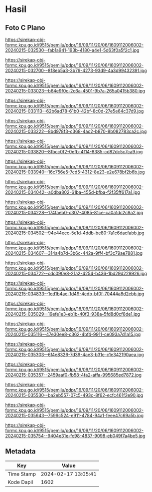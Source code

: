 # Hasil

## Foto C Plano

https://sirekap-obj-formc.kpu.go.id/9515/pemilu/pdpr/16/09/11/20/06/1609112006002-20240215-032530--fab1a941-193b-4180-a4e1-5d63f0a5f2c1.jpg

https://sirekap-obj-formc.kpu.go.id/9515/pemilu/pdpr/16/09/11/20/06/1609112006002-20240215-032700--818eb5a3-3b79-4273-93d9-4a3d99432391.jpg

https://sirekap-obj-formc.kpu.go.id/9515/pemilu/pdpr/16/09/11/20/06/1609112006002-20240215-033023--b64e9f0c-2c6a-4501-9b7a-265a0415b380.jpg

https://sirekap-obj-formc.kpu.go.id/9515/pemilu/pdpr/16/09/11/20/06/1609112006002-20240215-033113--62b6ad78-61b0-42bf-8c0d-27e5e64c37d9.jpg

https://sirekap-obj-formc.kpu.go.id/9515/pemilu/pdpr/16/09/11/20/06/1609112006002-20240215-033222--8bd978f3-c368-4ac2-b870-8b082783ca2c.jpg

https://sirekap-obj-formc.kpu.go.id/9515/pemilu/pdpr/16/09/11/20/06/1609112006002-20240215-033820--8fbcc0f2-0efb-4f14-8385-cd82dc5c7ca9.jpg

https://sirekap-obj-formc.kpu.go.id/9515/pemilu/pdpr/16/09/11/20/06/1609112006002-20240215-033940--16c756e5-7cd5-4312-8e23-e2e678bf2b6b.jpg

https://sirekap-obj-formc.kpu.go.id/9515/pemilu/pdpr/16/09/11/20/06/1609112006002-20240215-034042--a0dba802-61ba-455d-bfba-f2f35ff617a1.jpg

https://sirekap-obj-formc.kpu.go.id/9515/pemilu/pdpr/16/09/11/20/06/1609112006002-20240215-034228--174faeb0-c307-4085-81ce-ca0a1dc2c9a2.jpg

https://sirekap-obj-formc.kpu.go.id/9515/pemilu/pdpr/16/09/11/20/06/1609112006002-20240215-034502--94e44ecc-5e1d-4ddb-be80-7a1c6dacfabb.jpg

https://sirekap-obj-formc.kpu.go.id/9515/pemilu/pdpr/16/09/11/20/06/1609112006002-20240215-034607--314a4b7d-3b6c-442a-9ff4-bf3c79ae7881.jpg

https://sirekap-obj-formc.kpu.go.id/9515/pemilu/pdpr/16/09/11/20/06/1609112006002-20240215-034722--cdc090e8-21a2-4254-b436-1bd29d229926.jpg

https://sirekap-obj-formc.kpu.go.id/9515/pemilu/pdpr/16/09/11/20/06/1609112006002-20240215-034833--1ed1b4ae-1d49-4cdb-bf0f-70444a8d2ebb.jpg

https://sirekap-obj-formc.kpu.go.id/9515/pemilu/pdpr/16/09/11/20/06/1609112006002-20240215-035029--19efe1e3-eb1b-40f3-938a-5fd8d0cf8de1.jpg

https://sirekap-obj-formc.kpu.go.id/9515/pemilu/pdpr/16/09/11/20/06/1609112006002-20240215-035116--47e30ee8-c362-4bf4-9911-ce093a7d1a15.jpg

https://sirekap-obj-formc.kpu.go.id/9515/pemilu/pdpr/16/09/11/20/06/1609112006002-20240215-035303--6f4e8326-7d39-4ae3-b31e-c1e342190aea.jpg

https://sirekap-obj-formc.kpu.go.id/9515/pemilu/pdpr/16/09/11/20/06/1609112006002-20240215-035357--2459aaf0-fb58-4fa2-affa-995685ed7872.jpg

https://sirekap-obj-formc.kpu.go.id/9515/pemilu/pdpr/16/09/11/20/06/1609112006002-20240215-035530--ba2eb557-07c5-493c-8f62-ecfc461f2e90.jpg

https://sirekap-obj-formc.kpu.go.id/9515/pemilu/pdpr/16/09/11/20/06/1609112006002-20240215-035643--7599c524-e911-4784-94a1-feee47c69a5b.jpg

https://sirekap-obj-formc.kpu.go.id/9515/pemilu/pdpr/16/09/11/20/06/1609112006002-20240215-035754--9404e31e-fc98-4837-9098-eb049f7a4be5.jpg


## Metadata

| Key        | Value               |
| ---------- | ------------------- |
| Time Stamp | 2024-02-17 13:05:41 |
| Kode Dapil | 1602                |



